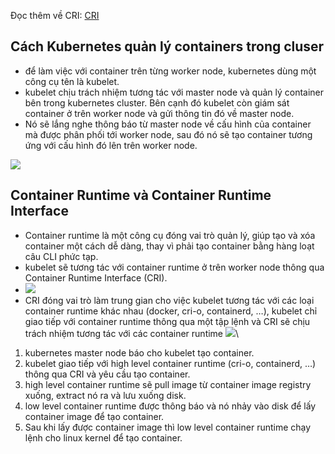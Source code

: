 Đọc thêm về CRI: [CRI](https://www.cloudnativeviet.net/post/2020/12/20/introduce-cri)
## Cách Kubernetes quản lý containers trong cluser
- để làm việc với container trên từng worker node, kubernetes dùng một công cụ tên là kubelet.
- kubelet chịu trách nhiệm tương tác với master node và quản lý container bên trong kubernetes cluster. Bên cạnh đó kubelet còn giám sát container ở trên worker node và gửi thông tin đó về master node.
- Nó sẽ lắng nghe thông báo từ master node về cấu hình của container mà được phân phối tới worker node, sau đó nó sẽ tạo container tương ứng với cấu hình đó lên trên worker node.

![](https://i.imgur.com/n0G2jRf.png)

## Container Runtime và Container Runtime Interface

- Container runtime là một công cụ đóng vai trò quản lý, giúp tạo và xóa container một cách dễ dàng, thay vì phải tạo container bằng hàng loạt câu CLI phức tạp.
- kubelet sẽ tương tác với container runtime ở trên worker node thông qua Container Runtime Interface (CRI).
- ![](https://i.imgur.com/LraNLxc.png)
- CRI đóng vai trò làm trung gian cho việc kubelet tương tác với các loại container runtime khác nhau (docker, cri-o, containerd, …), kubelet chỉ giao tiếp với container runtime thông qua một tập lệnh  và CRI sẽ chịu trách nhiệm tương tác với các container runtime 
![](https://i.imgur.com/Dq1TxeM.png)\
1. kubernetes master node báo cho kubelet tạo container.
2. kubelet giao tiếp với high level container runtime (cri-o, containerd, …) thông qua CRI và yêu cầu tạo container.
3. high level container runtime sẽ pull image từ container image registry xuống, extract nó ra và lưu xuống disk.
4. low level container runtime được thông báo và nó nhảy vào disk để lấy container image để tạo container.
5. Sau khi lấy được container image thì low level container runtime chạy lệnh cho linux kernel để tạo container.